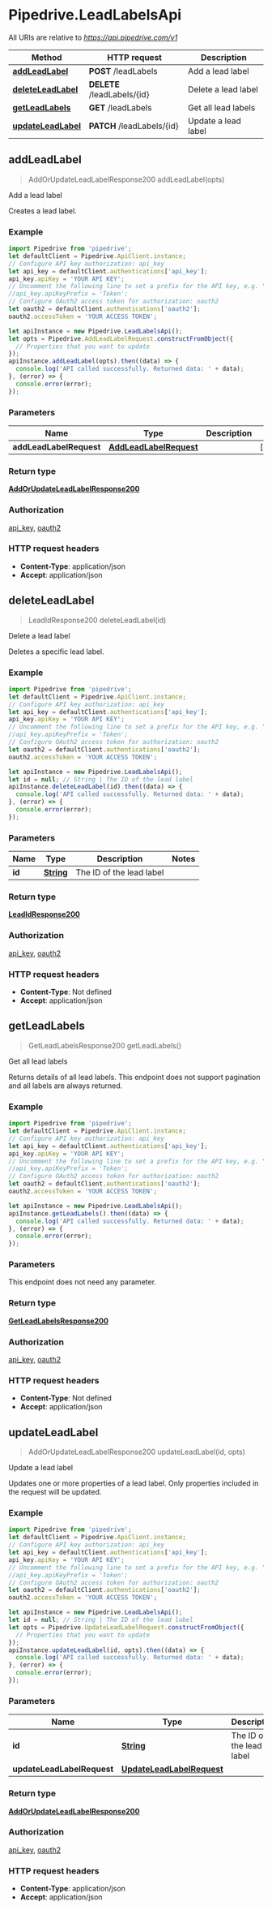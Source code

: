 # Pipedrive.LeadLabelsApi

All URIs are relative to *https://api.pipedrive.com/v1*

Method | HTTP request | Description
------------- | ------------- | -------------
[**addLeadLabel**](LeadLabelsApi.md#addLeadLabel) | **POST** /leadLabels | Add a lead label
[**deleteLeadLabel**](LeadLabelsApi.md#deleteLeadLabel) | **DELETE** /leadLabels/{id} | Delete a lead label
[**getLeadLabels**](LeadLabelsApi.md#getLeadLabels) | **GET** /leadLabels | Get all lead labels
[**updateLeadLabel**](LeadLabelsApi.md#updateLeadLabel) | **PATCH** /leadLabels/{id} | Update a lead label



## addLeadLabel

> AddOrUpdateLeadLabelResponse200 addLeadLabel(opts)

Add a lead label

Creates a lead label.

### Example

```javascript
import Pipedrive from 'pipedrive';
let defaultClient = Pipedrive.ApiClient.instance;
// Configure API key authorization: api_key
let api_key = defaultClient.authentications['api_key'];
api_key.apiKey = 'YOUR API KEY';
// Uncomment the following line to set a prefix for the API key, e.g. "Token" (defaults to null)
//api_key.apiKeyPrefix = 'Token';
// Configure OAuth2 access token for authorization: oauth2
let oauth2 = defaultClient.authentications['oauth2'];
oauth2.accessToken = 'YOUR ACCESS TOKEN';

let apiInstance = new Pipedrive.LeadLabelsApi();
let opts = Pipedrive.AddLeadLabelRequest.constructFromObject({
  // Properties that you want to update
});
apiInstance.addLeadLabel(opts).then((data) => {
  console.log('API called successfully. Returned data: ' + data);
}, (error) => {
  console.error(error);
});

```

### Parameters


Name | Type | Description  | Notes
------------- | ------------- | ------------- | -------------
 **addLeadLabelRequest** | [**AddLeadLabelRequest**](AddLeadLabelRequest.md)|  | [optional] 

### Return type

[**AddOrUpdateLeadLabelResponse200**](AddOrUpdateLeadLabelResponse200.md)

### Authorization

[api_key](../README.md#api_key), [oauth2](../README.md#oauth2)

### HTTP request headers

- **Content-Type**: application/json
- **Accept**: application/json


## deleteLeadLabel

> LeadIdResponse200 deleteLeadLabel(id)

Delete a lead label

Deletes a specific lead label.

### Example

```javascript
import Pipedrive from 'pipedrive';
let defaultClient = Pipedrive.ApiClient.instance;
// Configure API key authorization: api_key
let api_key = defaultClient.authentications['api_key'];
api_key.apiKey = 'YOUR API KEY';
// Uncomment the following line to set a prefix for the API key, e.g. "Token" (defaults to null)
//api_key.apiKeyPrefix = 'Token';
// Configure OAuth2 access token for authorization: oauth2
let oauth2 = defaultClient.authentications['oauth2'];
oauth2.accessToken = 'YOUR ACCESS TOKEN';

let apiInstance = new Pipedrive.LeadLabelsApi();
let id = null; // String | The ID of the lead label
apiInstance.deleteLeadLabel(id).then((data) => {
  console.log('API called successfully. Returned data: ' + data);
}, (error) => {
  console.error(error);
});

```

### Parameters


Name | Type | Description  | Notes
------------- | ------------- | ------------- | -------------
 **id** | [**String**](.md)| The ID of the lead label | 

### Return type

[**LeadIdResponse200**](LeadIdResponse200.md)

### Authorization

[api_key](../README.md#api_key), [oauth2](../README.md#oauth2)

### HTTP request headers

- **Content-Type**: Not defined
- **Accept**: application/json


## getLeadLabels

> GetLeadLabelsResponse200 getLeadLabels()

Get all lead labels

Returns details of all lead labels. This endpoint does not support pagination and all labels are always returned.

### Example

```javascript
import Pipedrive from 'pipedrive';
let defaultClient = Pipedrive.ApiClient.instance;
// Configure API key authorization: api_key
let api_key = defaultClient.authentications['api_key'];
api_key.apiKey = 'YOUR API KEY';
// Uncomment the following line to set a prefix for the API key, e.g. "Token" (defaults to null)
//api_key.apiKeyPrefix = 'Token';
// Configure OAuth2 access token for authorization: oauth2
let oauth2 = defaultClient.authentications['oauth2'];
oauth2.accessToken = 'YOUR ACCESS TOKEN';

let apiInstance = new Pipedrive.LeadLabelsApi();
apiInstance.getLeadLabels().then((data) => {
  console.log('API called successfully. Returned data: ' + data);
}, (error) => {
  console.error(error);
});

```

### Parameters

This endpoint does not need any parameter.

### Return type

[**GetLeadLabelsResponse200**](GetLeadLabelsResponse200.md)

### Authorization

[api_key](../README.md#api_key), [oauth2](../README.md#oauth2)

### HTTP request headers

- **Content-Type**: Not defined
- **Accept**: application/json


## updateLeadLabel

> AddOrUpdateLeadLabelResponse200 updateLeadLabel(id, opts)

Update a lead label

Updates one or more properties of a lead label. Only properties included in the request will be updated. 

### Example

```javascript
import Pipedrive from 'pipedrive';
let defaultClient = Pipedrive.ApiClient.instance;
// Configure API key authorization: api_key
let api_key = defaultClient.authentications['api_key'];
api_key.apiKey = 'YOUR API KEY';
// Uncomment the following line to set a prefix for the API key, e.g. "Token" (defaults to null)
//api_key.apiKeyPrefix = 'Token';
// Configure OAuth2 access token for authorization: oauth2
let oauth2 = defaultClient.authentications['oauth2'];
oauth2.accessToken = 'YOUR ACCESS TOKEN';

let apiInstance = new Pipedrive.LeadLabelsApi();
let id = null; // String | The ID of the lead label
let opts = Pipedrive.UpdateLeadLabelRequest.constructFromObject({
  // Properties that you want to update
});
apiInstance.updateLeadLabel(id, opts).then((data) => {
  console.log('API called successfully. Returned data: ' + data);
}, (error) => {
  console.error(error);
});

```

### Parameters


Name | Type | Description  | Notes
------------- | ------------- | ------------- | -------------
 **id** | [**String**](.md)| The ID of the lead label | 
 **updateLeadLabelRequest** | [**UpdateLeadLabelRequest**](UpdateLeadLabelRequest.md)|  | [optional] 

### Return type

[**AddOrUpdateLeadLabelResponse200**](AddOrUpdateLeadLabelResponse200.md)

### Authorization

[api_key](../README.md#api_key), [oauth2](../README.md#oauth2)

### HTTP request headers

- **Content-Type**: application/json
- **Accept**: application/json

